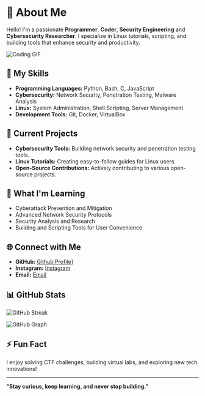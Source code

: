 # 🌌 About Me

Hello! I'm a passionate **Programmer**, **Coder**, **Security Engineering** and **Cybersecurity Researcher**. I specialize in Linux tutorials, scripting, and building tools that enhance security and productivity.

![Coding GIF](https://media.giphy.com/media/qgQUggAC3Pfv687qPC/giphy.gif)

## 🚀 My Skills

- **Programming Languages:** Python, Bash, C, JavaScript
- **Cybersecurity:** Network Security, Penetration Testing, Malware Analysis
- **Linux:** System Administration, Shell Scripting, Server Management
- **Development Tools:** Git, Docker, VirtualBox

## 🎯 Current Projects

- **Cybersecurity Tools:** Building network security and penetration testing tools.
- **Linux Tutorials:** Creating easy-to-follow guides for Linux users.
- **Open-Source Contributions:** Actively contributing to various open-source projects.

## 🌱 What I'm Learning

- Cyberattack Prevention and Mitigation
- Advanced Network Security Protocols
- Security Analysis and Research
- Building and Scripting Tools for User Convenience

## 🌐 Connect with Me

- **GitHub:** [Github Profile](https://github.com/ryanachmad12)]
- **Instagram:** [Instagram](https://instagram.com/ryan_achmad78)
- **Email:** [Email](mailto:ryan@opslinuxsec.com)

## 📊 GitHub Stats

![GitHub Streak](https://github-readme-streak-stats.herokuapp.com/?user=ryanachmad12&theme=radical)

![GitHub Graph](https://activity-graph.herokuapp.com/graph?username=ryanachmad12&theme=react-dark&hide_border=true&area=true)

## ⚡ Fun Fact

I enjoy solving CTF challenges, building virtual labs, and exploring new tech innovations!

---

**“Stay curious, keep learning, and never stop building.”**

